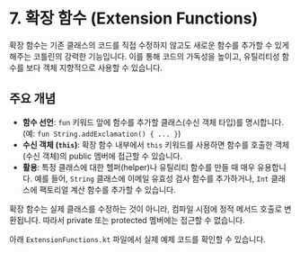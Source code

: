 # 7. 확장 함수 (Extension Functions)

확장 함수는 기존 클래스의 코드를 직접 수정하지 않고도 새로운 함수를 추가할 수 있게 해주는 코틀린의 강력한 기능입니다. 이를 통해 코드의 가독성을 높이고, 유틸리티성 함수를 보다 객체 지향적으로 사용할 수 있습니다.

## 주요 개념

- **함수 선언**: `fun` 키워드 앞에 함수를 추가할 클래스(수신 객체 타입)를 명시합니다. (예: `fun String.addExclamation() { ... }`)
- **수신 객체 (`this`)**: 확장 함수 내부에서 `this` 키워드를 사용하면 함수를 호출한 객체(수신 객체)의 public 멤버에 접근할 수 있습니다.
- **활용**: 특정 클래스에 대한 헬퍼(helper)나 유틸리티 함수를 만들 때 매우 유용합니다. 예를 들어, `String` 클래스에 이메일 유효성 검사 함수를 추가하거나, `Int` 클래스에 팩토리얼 계산 함수를 추가할 수 있습니다.

확장 함수는 실제 클래스를 수정하는 것이 아니라, 컴파일 시점에 정적 메서드 호출로 변환됩니다. 따라서 private 또는 protected 멤버에는 접근할 수 없습니다.

아래 `ExtensionFunctions.kt` 파일에서 실제 예제 코드를 확인할 수 있습니다.
